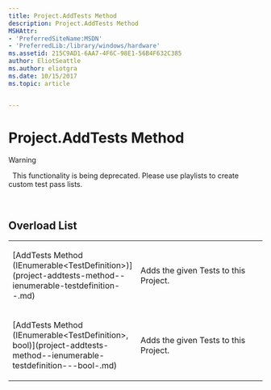 ```yaml
---
title: Project.AddTests Method
description: Project.AddTests Method
MSHAttr:
- 'PreferredSiteName:MSDN'
- 'PreferredLib:/library/windows/hardware'
ms.assetid: 215C9AD1-6AA7-4F6C-98E1-56B4F632C385
author: EliotSeattle
ms.author: eliotgra
ms.date: 10/15/2017
ms.topic: article


---
```


# Project.AddTests Method

>[!WARNING]
>  This functionality is being deprecated. Please use playlists to create custom test pass lists.

 

## <span id="Overload_List"></span><span id="overload_list"></span><span id="OVERLOAD_LIST"></span>Overload List


<table>
<colgroup>
<col width="50%" />
<col width="50%" />
</colgroup>
<tbody>
<tr class="odd">
<td><p>[AddTests Method (IEnumerable&lt;TestDefinition&gt;)](project-addtests-method--ienumerable-testdefinition--.md)</p></td>
<td><p>Adds the given Tests to this Project.</p></td>
</tr>
<tr class="even">
<td><p>[AddTests Method (IEnumerable&lt;TestDefinition&gt;, bool)](project-addtests-method--ienumerable-testdefinition---bool-.md)</p></td>
<td><p>Adds the given Tests to this Project.</p></td>
</tr>
</tbody>
</table>

 

 

 






